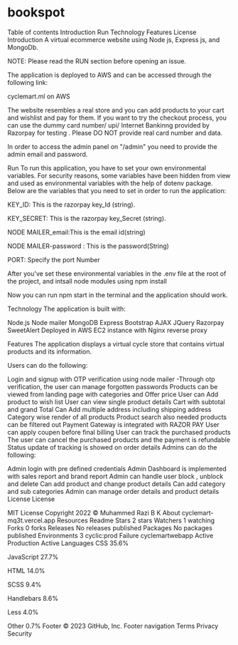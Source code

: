 # bookspot


Table of contents
Introduction
Run
Technology
Features
License
Introduction
A virtual ecommerce website using Node js, Express js, and MongoDb.

NOTE: Please read the RUN section before opening an issue.

The application is deployed to AWS and can be accessed through the following link:

cyclemart.ml on AWS

The website resembles a real store and you can add products to your cart and wishlist and pay for them. If you want to try the checkout process, you can use the dummy card number/ upi/ Internet Bankinng provided by Razorpay for testing . Please DO NOT provide real card number and data.

In order to access the admin panel on "/admin" you need to provide the admin email and password.

Run
To run this application, you have to set your own environmental variables. For security reasons, some variables have been hidden from view and used as environmental variables with the help of dotenv package. Below are the variables that you need to set in order to run the application:

KEY_ID: This is the razorpay key_Id (string).

KEY_SECRET: This is the razorpay key_Secret (string).

NODE MAILER_email:This is the email id(string)

NODE MAILER-password : This is the password(String)

PORT: Specify the port Number

After you've set these environmental variables in the .env file at the root of the project, and intsall node modules using npm install

Now you can run npm start in the terminal and the application should work.

Technology
The application is built with:

Node.js
Node mailer
MongoDB
Express
Bootstrap
AJAX
JQuery
Razorpay
SweetAlert
Deployed in AWS EC2 instance with Nginx reverse proxy

Features
The application displays a virtual cycle store that contains virtual products and its information.

Users can do the following:

Login and signup with OTP verification using node mailer -Through otp verification, the user can manage forgotten passwords
Products can be viewed from landing page with categories and Offer price
User can Add product to wish list
User can view single product details
Cart with subtotal and grand Total
Can Add multiple address including shipping address
Category wise render of all products
Product search also needed products can be filtered out
Payment Gateway is integrated with RAZOR PAY
User can apply coupen before final billing
User can track the purchased products
The user can cancel the purchased products and the payment is refundable
Status update of tracking is showed on order details
Admins can do the following:

Admin login with pre defined credentials
Admin Dashboard is implemented with sales report and brand report
Admin can handle user block , unblock and delete
Can add product and change product details
Can add category and sub categories
Admin can manage order details and product details
License
License

MIT License
Copyright 2022 © Muhammed Razi B K
About
cyclemart-mq3t.vercel.app
Resources
 Readme
Stars
 2 stars
Watchers
 1 watching
Forks
 0 forks
Releases
No releases published
Packages
No packages published
Environments 3
 cyclic:prod Failure
 cyclemartwebapp Active
 Production Active
Languages
CSS
35.6%
 
JavaScript
27.7%
 
HTML
14.0%
 
SCSS
9.4%
 
Handlebars
8.6%
 
Less
4.0%
 
Other
0.7%
Footer
© 2023 GitHub, Inc.
Footer navigation
Terms
Privacy
Security
